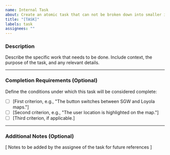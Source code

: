 ```yaml
---
name: Internal Task
about: Create an atomic task that can not be broken down into smaller issues
title: "[TASK]"
labels: task
assignees: ""
---
```


### **Description**

Describe the specific work that needs to be done. Include context, the purpose of the task, and any relevant details.

---

### **Completion Requirements (Optional)**

Define the conditions under which this task will be considered complete:

- [ ] [First criterion, e.g., "The button switches between SGW and Loyola maps."]
- [ ] [Second criterion, e.g., "The user location is highlighted on the map."]
- [ ] [Third criterion, if applicable.]

---

### **Additional Notes (Optional)**

[ Notes to be added by the assignee of the task for future references ]
